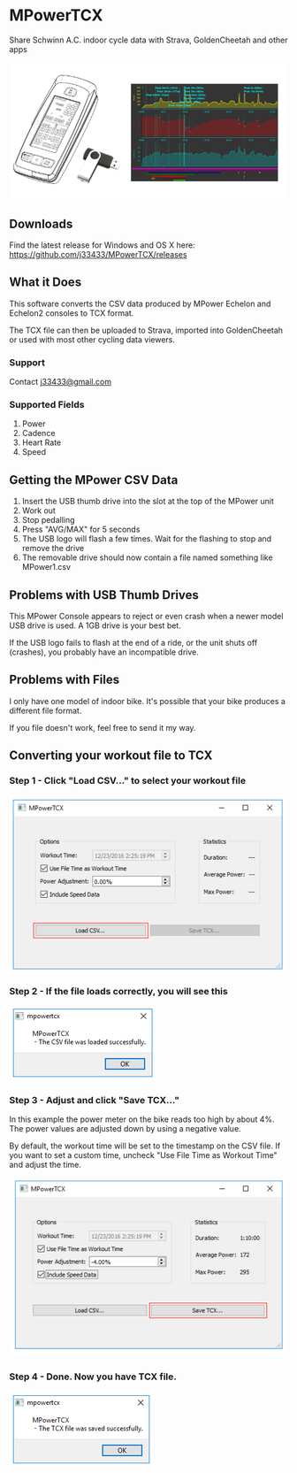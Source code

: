 # MPowerTCX
Share Schwinn A.C. indoor cycle data with Strava, GoldenCheetah and other apps

![Schwinn MPower Console](docs/components.png)

## Downloads

Find the latest release for Windows and OS X here: https://github.com/j33433/MPowerTCX/releases

## What it Does
This software converts the CSV data produced by MPower Echelon and Echelon2 consoles to TCX format.

The TCX file can then be uploaded to Strava, imported into GoldenCheetah or used with most other cycling data viewers.

### Support

Contact j33433@gmail.com

### Supported Fields
1. Power
1. Cadence
1. Heart Rate
1. Speed

## Getting the MPower CSV Data
1. Insert the USB thumb drive into the slot at the top of the MPower unit
1. Work out
1. Stop pedalling
1. Press "AVG/MAX" for 5 seconds
1. The USB logo will flash a few times. Wait for the flashing to stop and remove the drive
1. The removable drive should now contain a file named something like MPower1.csv

## Problems with USB Thumb Drives
This MPower Console appears to reject or even crash when a newer model USB drive is used. A 1GB drive is your best bet.

If the USB logo fails to flash at the end of a ride, or the unit shuts off (crashes), you probably have an incompatible drive.

## Problems with Files
I only have one model of indoor bike. It's possible that your bike produces a different file format.

If you file doesn't work, feel free to send it my way.

## Converting your workout file to TCX

### Step 1 - Click "Load CSV..." to select your workout file

![Step 1](docs/mp1.png)

### Step 2 - If the file loads correctly, you will see this

![Step 2](docs/mp2.png)

### Step 3 - Adjust and click "Save TCX..." 

In this example the power meter on the bike reads too high by about 4%. The power values are adjusted down by using a negative value. 

By default, the workout time will be set to the timestamp on the CSV file. If you want to set a custom time, uncheck "Use File Time as Workout Time" and adjust the time.

![Step 3](docs/mp3.png)

### Step 4 - Done. Now you have TCX file.

![Step 4](docs/mp4.png)


